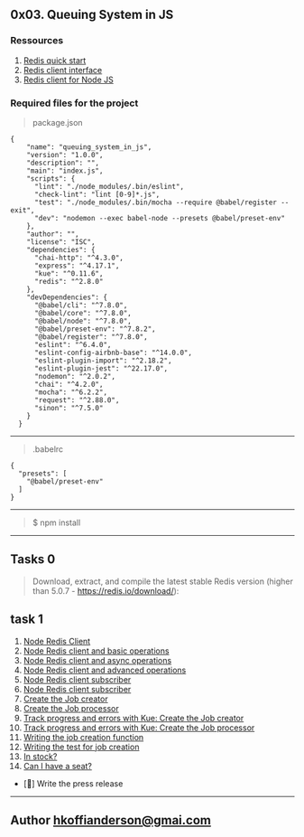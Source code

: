 ## 0x03. Queuing System in JS

### Ressources
1. [Redis quick start](https://intranet.alxswe.com/rltoken/8xeApIhnxgFZkgn54BiIeA)
2. [Redis client interface](https://intranet.alxswe.com/rltoken/1rq3ral-3C5O1t67dbGcWg)
3. [Redis client for Node JS](https://intranet.alxswe.com/rltoken/mRftfl67BrNvl-RM5JQfUA)


### Required files for the project
> package.json
```
{
    "name": "queuing_system_in_js",
    "version": "1.0.0",
    "description": "",
    "main": "index.js",
    "scripts": {
      "lint": "./node_modules/.bin/eslint",
      "check-lint": "lint [0-9]*.js",
      "test": "./node_modules/.bin/mocha --require @babel/register --exit",
      "dev": "nodemon --exec babel-node --presets @babel/preset-env"
    },
    "author": "",
    "license": "ISC",
    "dependencies": {
      "chai-http": "^4.3.0",
      "express": "^4.17.1",
      "kue": "^0.11.6",
      "redis": "^2.8.0"
    },
    "devDependencies": {
      "@babel/cli": "^7.8.0",
      "@babel/core": "^7.8.0",
      "@babel/node": "^7.8.0",
      "@babel/preset-env": "^7.8.2",
      "@babel/register": "^7.8.0",
      "eslint": "^6.4.0",
      "eslint-config-airbnb-base": "^14.0.0",
      "eslint-plugin-import": "^2.18.2",
      "eslint-plugin-jest": "^22.17.0",
      "nodemon": "^2.0.2",
      "chai": "^4.2.0",
      "mocha": "^6.2.2",
      "request": "^2.88.0",
      "sinon": "^7.5.0"
    }
  }
```
---
> .babelrc
```
{
  "presets": [
    "@babel/preset-env"
  ]
}
```
---
> $ npm install

---
## Tasks 0
> Download, extract, and compile the latest stable Redis version (higher than 5.0.7 - https://redis.io/download/):

## task 1
1.  [Node Redis Client](./0-redis_client.js)
2.  [Node Redis client and basic operations](./1-redis_op.js)
3. [Node Redis client and async operations](./2-redis_op_async.js)
4. [Node Redis client and advanced operations](./4-redis_advanced_op.js)
5. [Node Redis client subscriber](./5-subscriber.js)
5. [Node Redis client subscriber](./5-publisher.js)
6. [Create the Job creator](./6-job_creator.js)
7. [Create the Job processor](./6-job_processor.js)
8. [Track progress and errors with Kue: Create the Job creator](./7-job_creator.js)
9. [Track progress and errors with Kue: Create the Job processor](./7-job_processor.js)
10. [Writing the job creation function](./8-job.js)
11. [Writing the test for job creation](./8-job.test.js)
12. [In stock?](./9-stock.js)
13. [Can I have a seat?](./100-seat.js)

- [💉] Write the press release
---
## Author <hkoffianderson@gmai.com>
